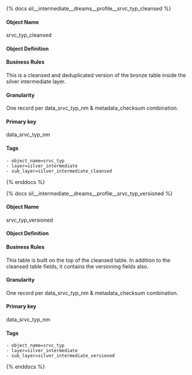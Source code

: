 {% docs sil__intermediate__dreams__profile__srvc_typ_cleansed %}

#### Object Name
srvc_typ_cleansed

#### Object Definition


#### Business Rules
This is a cleansed and deduplicated version of the bronze table inside the silver intermediate layer.

#### Granularity
One record per data_srvc_typ_nm & metadata_checksum combination.

#### Primary key
data_srvc_typ_nm

#### Tags
    - object_name=srvc_typ
    - layer=silver_intermediate
    - sub_layer=silver_intermediate_cleansed

{% enddocs %}

{% docs sil__intermediate__dreams__profile__srvc_typ_versioned %}

#### Object Name
srvc_typ_versioned

#### Object Definition


#### Business Rules
This table is built on the top of the cleansed table. In addition to the cleansed table fields, it contains the versioning fields also.

#### Granularity
One record per data_srvc_typ_nm & metadata_checksum combination.

#### Primary key
data_srvc_typ_nm

#### Tags
    - object_name=srvc_typ
    - layer=silver_intermediate
    - sub_layer=silver_intermediate_versioned

{% enddocs %}